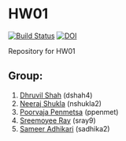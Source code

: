 # HW01
[![Build Status](https://travis-ci.com/dhruvil009/HW01.svg?branch=master)](https://travis-ci.com/dhruvil009/HW01) [![DOI](https://zenodo.org/badge/DOI/10.5281/zenodo.3986187.svg)](https://doi.org/10.5281/zenodo.3986187)

Repository for HW01

## Group:
1. [Dhruvil Shah](mailto:dshah4@ncsu.edu) (dshah4)<br>
2. [Neeraj Shukla](mailto:nshukla2@ncsu.edu) (nshukla2)<br>
3. [Poorvaja Penmetsa](mailto:ppenmet@ncsu.edu) (ppenmet)<br>
4. [Sreemoyee Ray](mailto:sray9@ncsu.edu) (sray9)<br>
5. [Sameer Adhikari](mailto:sadhika2@ncsu.edu) (sadhika2)<br>
